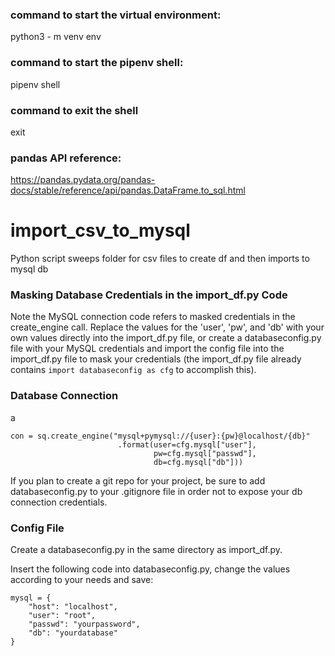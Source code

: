 ### command to start the virtual environment: ### 
python3 - m venv env

### command to start the pipenv shell: ###
pipenv shell

### command to exit the shell
exit

### pandas API reference:  ### 
https://pandas.pydata.org/pandas-docs/stable/reference/api/pandas.DataFrame.to_sql.html

# import_csv_to_mysql
Python script sweeps folder for csv files to create df and then imports to mysql db

### Masking Database Credentials in the import_df.py Code ###
Note the MySQL connection code refers to masked credentials in the create_engine call. Replace the values for the 'user', 'pw', and 'db' with your own values directly into the import_df.py file, or create a databaseconfig.py file with your MySQL credentials and import the config file into the import_df.py file to mask your credentials (the import_df.py file already contains ``` import databaseconfig as cfg ``` to accomplish this).

### Database Connection ###
a
```
con = sq.create_engine("mysql+pymysql://{user}:{pw}@localhost/{db}"
                        .format(user=cfg.mysql["user"],
                                pw=cfg.mysql["passwd"],
                                db=cfg.mysql["db"]))
```

If you plan to create a git repo for your project, be sure to add databaseconfig.py to your .gitignore file in order not to expose your db connection credentials.

### Config File ###

Create a databaseconfig.py in the same directory as import_df.py.

Insert the following code into databaseconfig.py, change the values according to your needs and save:

```
mysql = {
    "host": "localhost",
    "user": "root",
    "passwd": "yourpassword",
    "db": "yourdatabase"
}
```
